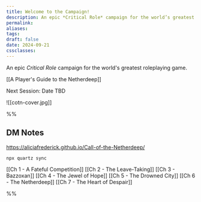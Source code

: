```yaml
---
title: Welcome to the Campaign!
description: An epic *Critical Role* campaign for the world’s greatest roleplaying game.
permalink: 
aliases: 
tags: 
draft: false
date: 2024-09-21
cssclasses:
---
```

An epic *Critical Role* campaign for the world's greatest roleplaying game.

[[A Player's Guide to the Netherdeep]] 

Next Session: Date TBD

![[cotn-cover.jpg]] 



%%
## DM Notes

https://aliciafrederick.github.io/Call-of-the-Netherdeep/ 

`npx quartz sync`

[[Ch 1 - A Fateful Competition]] 
[[Ch 2 - The Leave-Taking]] 
[[Ch 3 - Bazzoxan]] 
[[Ch 4 - The Jewel of Hope]] 
[[Ch 5 - The Drowned City]] 
[[Ch 6 - The Netherdeep]] 
[[Ch 7 - The Heart of Despair]] 

%%